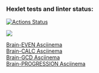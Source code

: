 ### Hexlet tests and linter status:
[![Actions Status](https://github.com/OiJefo/frontend-project-44/workflows/hexlet-check/badge.svg)](https://github.com/OiJefo/frontend-project-44/actions)

<a href="https://codeclimate.com/github/OiJefo/frontend-project-44/maintainability"><img src="https://api.codeclimate.com/v1/badges/2e2821b7c0f028d72efe/maintainability" /></a>

<a href="https://asciinema.org/a/qE8cjjgznkK29F2jpiuUsXBtz">Brain-EVEN Asciinema</a><br>
<a href="https://asciinema.org/a/a8OnTcZfj2xUJ2RPo6O5cAuar">Brain-CALC Asciinema</a><br>
<a href="https://asciinema.org/a/LMPZAaycCwDQxZpkQTudQt8DN">Brain-GCD Asciinema</a><br>
<a href="https://asciinema.org/a/11p801MjNo1uDIvXBiYUnC8zP">Brain-PROGRESSION Asciinema</a>





